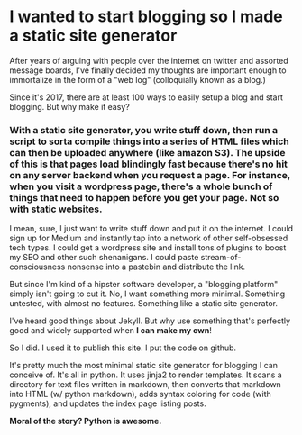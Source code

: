 # I wanted to start blogging so I made a static site generator

After years of arguing with people over the internet on twitter and assorted message boards, I've finally decided my thoughts are important enough to immortalize in the form of a "web log" (colloquially known as a blog.)

Since it's 2017, there are at least 100 ways to easily setup a blog and start blogging. But why make it easy? 

### With a static site generator, you write stuff down, then run a script to sorta compile things into a series of HTML files which can then be uploaded anywhere (like amazon S3). The upside of this is that pages load blindingly fast because there's no hit on any server backend when you request a page. For instance, when you visit a wordpress page, there's a whole bunch of things that need to happen before you get your page. Not so with static websites.

I mean, sure, I just want to write stuff down and put it on the internet. I could sign up for Medium and instantly tap into a network of other self-obsessed tech types. I could get a wordpress site and install tons of plugins to boost my SEO and other such shenanigans. I could paste stream-of-consciousness nonsense into a pastebin and distribute the link.

But since I'm kind of a hipster software developer, a "blogging platform" simply isn't going to cut it. No, I want something more minimal. Something untested, with almost no features. Something like a static site generator.

I've heard good things about Jekyll. But why use something that's perfectly good and widely supported when **I can make my own**!

So I did. I used it to publish this site. I put the code on github.

It's pretty much the most minimal static site generator for blogging I can conceive of. It's all in python. It uses jinja2 to render templates. It scans a directory for text files written in markdown, then converts that markdown into HTML (w/ python markdown), adds syntax coloring for code (with pygments), and updates the index page listing posts.

**Moral of the story? Python is awesome.**
